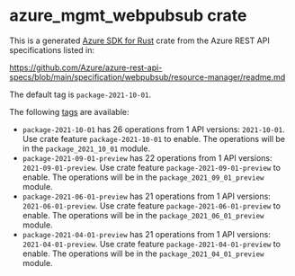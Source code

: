 # azure_mgmt_webpubsub crate

This is a generated [Azure SDK for Rust](https://github.com/Azure/azure-sdk-for-rust) crate from the Azure REST API specifications listed in:

https://github.com/Azure/azure-rest-api-specs/blob/main/specification/webpubsub/resource-manager/readme.md

The default tag is `package-2021-10-01`.

The following [tags](https://github.com/Azure/azure-sdk-for-rust/blob/main/services/tags.md) are available:

- `package-2021-10-01` has 26 operations from 1 API versions: `2021-10-01`. Use crate feature `package-2021-10-01` to enable. The operations will be in the `package_2021_10_01` module.
- `package-2021-09-01-preview` has 22 operations from 1 API versions: `2021-09-01-preview`. Use crate feature `package-2021-09-01-preview` to enable. The operations will be in the `package_2021_09_01_preview` module.
- `package-2021-06-01-preview` has 21 operations from 1 API versions: `2021-06-01-preview`. Use crate feature `package-2021-06-01-preview` to enable. The operations will be in the `package_2021_06_01_preview` module.
- `package-2021-04-01-preview` has 21 operations from 1 API versions: `2021-04-01-preview`. Use crate feature `package-2021-04-01-preview` to enable. The operations will be in the `package_2021_04_01_preview` module.